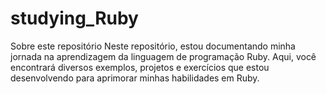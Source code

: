 # studying_Ruby
Sobre este repositório
Neste repositório, estou documentando minha jornada na aprendizagem da linguagem de programação Ruby. Aqui, você encontrará diversos exemplos, projetos e exercícios que estou desenvolvendo para aprimorar minhas habilidades em Ruby.